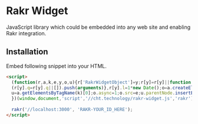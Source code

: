 # Rakr Widget
JavaScript library which could be embedded into any web site and enabling Rakr integration.

## Installation

Embed following snippet into your HTML.
```html
<script>
  (function(r,a,k,e,y,o,u){r['RakrWidgetObject']=y;r[y]=r[y]||function(){
  (r[y].q=r[y].q||[]).push(arguments)},r[y].l=1*new Date();o=a.createElement(k),
  u=a.getElementsByTagName(k)[0];o.async=1;o.src=e;u.parentNode.insertBefore(o,u)
  })(window,document,'script','//cht.technology/rakr-widget.js','rakr');
  
  rakr('//localhost:3000', 'RAKR-YOUR_ID_HERE');
</script>
```

